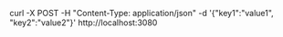 curl -X POST -H "Content-Type: application/json" -d '{"key1":"value1", "key2":"value2"}' http://localhost:3080
